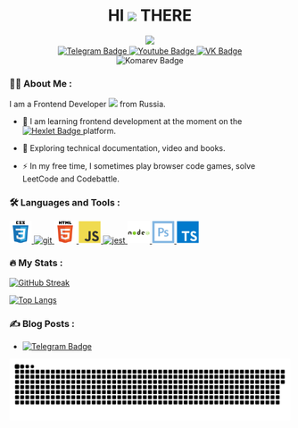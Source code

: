 <div align="center">
<h1>
  HI
<img src="https://media.giphy.com/media/nnRinBUDyn1VIkJlFz/giphy.gif" width="100">
  THERE
<!--<img src="https://media.giphy.com/media/z7TxRm5LBblTWf78nD/giphy.gif" width="150px"/>-->
</h1>
</div>

<div id="header" align="center">
  <img src="https://media.giphy.com/media/jF1oqkXJL0Mda/giphy.gif" width="500"/>
</div>

<div id="badges" align="center">

  <a href="https://t.me/d1mak1ch1g1n">
    <img src="https://img.shields.io/badge/Telegram-blue?style=for-the-badge&logo=telegram&logoColor=white" alt="Telegram Badge"/>  
  </a>
  <a href="https://www.youtube.com/channel/UCBTcw_6J3FtYUHZEzTuERLw">
    <img src="https://img.shields.io/badge/YouTube-red?style=for-the-badge&logo=youtube&logoColor=white" alt="Youtube Badge"/>
  </a>
  <a href="https://vk.com/id83828580">
    <img src="https://img.shields.io/badge/VK-blue?style=for-the-badge&logo=vk&logoColor=white" alt="VK Badge"/> 
  </a>
 </div>

 <div align="center">
 <img src="https://komarev.com/ghpvc/?username=DimaKichigin&style=for-the-badge&color=blueviolet" alt="Komarev Badge"/>

 </div>
 
<!--
<div align="center">
  <img src="https://media.giphy.com/media/JIX9t2j0ZTN9S/giphy.gif" width="300" height="300"/>
</div>
-->

### :man_technologist: About Me :
I am a Frontend Developer <img src="https://media.giphy.com/media/WUlplcMpOCEmTGBtBW/giphy.gif" width="30"> from Russia.
- :telescope: I am learning frontend development at the moment on the 
  <a href="https://ru.hexlet.io/u/dmitrii_kichigin">
    <img src="https://img.shields.io/badge/Hexlet-blue?style=plastic&logo=hexlet&logoColor=white" alt="Hexlet Badge"/> 
  </a>
 platform.

- :seedling: Exploring technical documentation, video and books.

- :zap: In my free time, I sometimes play browser code games, solve LeetCode and Codebattle.

### :hammer_and_wrench: Languages and Tools :
<div>
<a href="https://www.w3schools.com/css/" target="_blank" rel="noreferrer"> <img src="https://raw.githubusercontent.com/devicons/devicon/master/icons/css3/css3-original-wordmark.svg" alt="css3" width="40" height="40"/> </a>
<a href="https://git-scm.com/" target="_blank" rel="noreferrer"> <img src="https://www.vectorlogo.zone/logos/git-scm/git-scm-icon.svg" alt="git" width="40" height="40"/> </a> 
  <a href="https://www.w3.org/html/" target="_blank" rel="noreferrer"> <img src="https://raw.githubusercontent.com/devicons/devicon/master/icons/html5/html5-original-wordmark.svg" alt="html5" width="40" height="40"/> </a> 
  <a href="https://developer.mozilla.org/en-US/docs/Web/JavaScript" target="_blank" rel="noreferrer"> <img src="https://raw.githubusercontent.com/devicons/devicon/master/icons/javascript/javascript-original.svg" alt="javascript" width="40" height="40"/> </a>
  <a href="https://jestjs.io" target="_blank" rel="noreferrer"> <img src="https://www.vectorlogo.zone/logos/jestjsio/jestjsio-icon.svg" alt="jest" width="40" height="40"/> </a>
  <a href="https://nodejs.org" target="_blank" rel="noreferrer"> <img src="https://raw.githubusercontent.com/devicons/devicon/master/icons/nodejs/nodejs-original-wordmark.svg" alt="nodejs" width="40" height="40"/> </a> 
  <a href="https://www.photoshop.com/en" target="_blank" rel="noreferrer"> <img src="https://raw.githubusercontent.com/devicons/devicon/master/icons/photoshop/photoshop-line.svg" alt="photoshop" width="40" height="40"/> </a> 
  <a href="https://www.typescriptlang.org/" target="_blank" rel="noreferrer"> <img src="https://raw.githubusercontent.com/devicons/devicon/master/icons/typescript/typescript-original.svg" alt="typescript" width="40" height="40"/> </a> 
  </div>
  
### :fire: My Stats :
[![GitHub Streak](http://github-readme-streak-stats.herokuapp.com?user=DimaKichigin&theme=nightowl&border_radius=5&date_format=n%2Fj%5B%2FY%5D&ring=7AF6FF)](https://git.io/streak-stats)  

[![Top Langs](https://github-readme-stats.vercel.app/api/top-langs/?username=DimaKichigin&langs_count=8&theme=nightowl&show_icons=true)](https://github.com/anuraghazra/github-readme-stats)

### :writing_hand: Blog Posts :

- <a href="[https://t.me/d1mak1ch1g1n](https://t.me/dmitrii_kichigin)">
    <img src="https://img.shields.io/badge/Telegram-blue?style=plastic&logo=telegram&logoColor=white" alt="Telegram Badge"/>  
  </a>


![snake gif](https://github.com/gruselhaus/gruselhaus/blob/output/github-contribution-grid-snake.svg)



